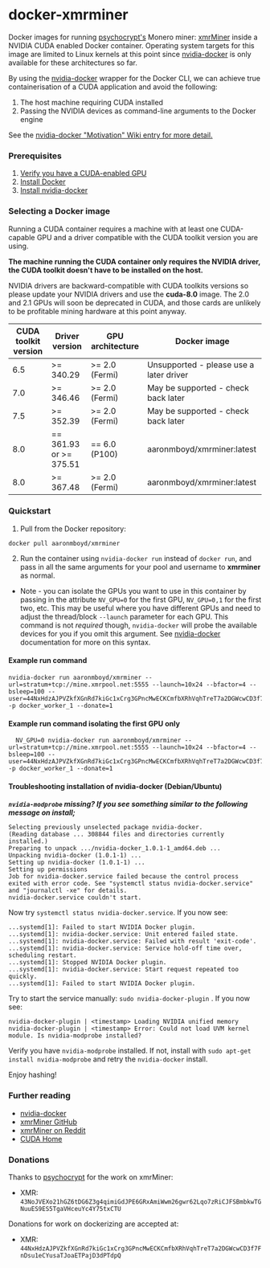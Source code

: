 # docker-xmrminer

Docker images for running [psychocrypt's](https://github.com/psychocrypt) Monero miner: [xmrMiner](https://github.com/xmrMiner/xmrMiner) inside a NVIDIA CUDA enabled Docker container. Operating system targets for this image are limited to Linux kernels at this point since [nvidia-docker](https://github.com/NVIDIA/nvidia-docker) is only available for these architectures so far.

By using the [nvidia-docker](https://github.com/NVIDIA/nvidia-docker) wrapper for the Docker CLI, we can achieve true containerisation of a CUDA application and avoid the following:
1. The host machine requiring CUDA installed
2. Passing the NVIDIA devices as command-line arguments to the Docker engine

See the [nvidia-docker "Motivation" Wiki entry for more detail.](https://github.com/NVIDIA/nvidia-docker/wiki/Motivation)
### Prerequisites

1. [Verify you have a CUDA-enabled GPU](http://docs.nvidia.com/cuda/cuda-installation-guide-linux/index.html#verify-you-have-cuda-enabled-system)
2. [Install Docker](https://docs.docker.com/engine/installation/)
3. [Install nvidia-docker](https://github.com/NVIDIA/nvidia-docker/wiki/Installation)

### Selecting a Docker image

Running a CUDA container requires a machine with at least one CUDA-capable GPU and a driver compatible with the CUDA toolkit version you are using.

**The machine running the CUDA container only requires the NVIDIA driver, the CUDA toolkit doesn't have to be installed on the host.**

NVIDIA drivers are backward-compatible with CUDA toolkits versions so please update your NVIDIA drivers and use the **cuda-8.0** image. The 2.0 and 2.1 GPUs will soon be deprecated in CUDA, and those cards are unlikely to be profitable mining hardware at this point anyway.

| CUDA toolkit version | Driver version | GPU architecture | Docker image |
|----------------------|----------------|------------------|--------------|
| 6.5	| >= 340.29	| >= 2.0 (Fermi) | Unsupported - please use a later driver |
| 7.0	| >= 346.46	| >= 2.0 (Fermi) | May be supported - check back later |
| 7.5	| >= 352.39	| >= 2.0 (Fermi) | May be supported - check back later |
| 8.0	| == 361.93 or >= 375.51 | == 6.0 (P100) | aaronmboyd/xmrminer:latest |
| 8.0	| >= 367.48	| >= 2.0 (Fermi) | aaronmboyd/xmrminer:latest |

### Quickstart

1. Pull from the Docker repository:
```
docker pull aaronmboyd/xmrminer
```

2. Run the container using `nvidia-docker run` instead of `docker run`, and pass in all the same arguments for your pool and username to **xmrminer** as normal.

  * Note - you can isolate the GPUs you want to use in this container by passing in the attribute ``NV_GPU=0`` for the first GPU, ``NV_GPU=0,1`` for the first two, etc. This may be useful where you have different GPUs and need to adjust the thread/block `--launch` parameter for each GPU. This command is not _required_ though, `nvidia-docker` will probe the available devices for you if you omit this argument. See [nvidia-docker](https://github.com/NVIDIA/nvidia-docker) documentation for more on this syntax.

#### Example run command ###
  ```
  nvidia-docker run aaronmboyd/xmrminer --url=stratum+tcp://mine.xmrpool.net:5555 --launch=10x24 --bfactor=4 --bsleep=100 --user=44NxHdzAJPVZkfXGnRd7kiGc1xCrg3GPncMwECKCmfbXRhVqhTreT7a2DGWcwCD3f7FnDsu1eCYusaTJoaETPajD3dPTdpQ -p docker_worker_1 --donate=1
  ```
#### Example run command isolating the first GPU only ###
```
  NV_GPU=0 nvidia-docker run aaronmboyd/xmrminer --url=stratum+tcp://mine.xmrpool.net:5555 --launch=10x24 --bfactor=4 --bsleep=100 --user=44NxHdzAJPVZkfXGnRd7kiGc1xCrg3GPncMwECKCmfbXRhVqhTreT7a2DGWcwCD3f7FnDsu1eCYusaTJoaETPajD3dPTdpQ -p docker_worker_1 --donate=1
```

#### Troubleshooting installation of nvidia-docker (Debian/Ubuntu)

***`nvidia-modprobe` missing? If you see something similar to the following message on install;***
```
Selecting previously unselected package nvidia-docker.
(Reading database ... 308844 files and directories currently installed.)
Preparing to unpack .../nvidia-docker_1.0.1-1_amd64.deb ...
Unpacking nvidia-docker (1.0.1-1) ...
Setting up nvidia-docker (1.0.1-1) ...
Setting up permissions
Job for nvidia-docker.service failed because the control process exited with error code. See "systemctl status nvidia-docker.service" and "journalctl -xe" for details.
nvidia-docker.service couldn't start.
```
Now try ``systemctl status nvidia-docker.service``. If you now see:
```
...systemd[1]: Failed to start NVIDIA Docker plugin.
...systemd[1]: nvidia-docker.service: Unit entered failed state.
...systemd[1]: nvidia-docker.service: Failed with result 'exit-code'.
...systemd[1]: nvidia-docker.service: Service hold-off time over, scheduling restart.
...systemd[1]: Stopped NVIDIA Docker plugin.
...systemd[1]: nvidia-docker.service: Start request repeated too quickly.
...systemd[1]: Failed to start NVIDIA Docker plugin.
```
Try to start the service manually: ``sudo nvidia-docker-plugin`` . If you now see:
```
nvidia-docker-plugin | <timestamp> Loading NVIDIA unified memory
nvidia-docker-plugin | <timestamp> Error: Could not load UVM kernel module. Is nvidia-modprobe installed?
```
Verify you have ``nvidia-modprobe`` installed. If not, install with ``sudo apt-get install nvidia-modprobe`` and retry the ``nvidia-docker`` install.

Enjoy hashing!

### Further reading

- [nvidia-docker](https://github.com/xmrMiner/nvidia-docker)
- [xmrMiner GitHub](https://github.com/xmrMiner/xmrMiner)
- [xmrMiner on Reddit](https://www.reddit.com/r/Monero/comments/5xciun/xmrminer_a_new_high_optimized_nvidia_gpu_miner/)
- [CUDA Home](http://www.nvidia.com/object/cuda_home_new.html)

### Donations

Thanks to [psychocrypt](https://github.com/psychocrypt) for the work on xmrMiner:
- XMR: `43NoJVEXo21hGZ6tDG6Z3g4qimiGdJPE6GRxAmiWwm26gwr62Lqo7zRiCJFSBmbkwTGNuuES9ES5TgaVHceuYc4Y75txCTU`

Donations for work on dockerizing are accepted at:
- XMR: `44NxHdzAJPVZkfXGnRd7kiGc1xCrg3GPncMwECKCmfbXRhVqhTreT7a2DGWcwCD3f7FnDsu1eCYusaTJoaETPajD3dPTdpQ`
